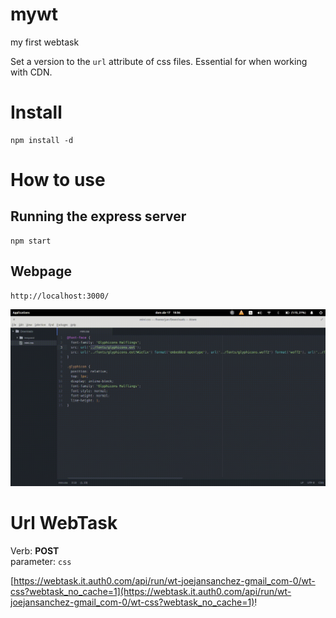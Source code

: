 # mywt
my first webtask

Set a version to the `url` attribute of css files. Essential for when working with CDN.

# Install

```
npm install -d
```

# How to use

## Running the express server

```
npm start
```

## Webpage

```
http://localhost:3000/
```


![how to use](docs/img/wt.gif)


# Url WebTask

Verb: **POST**  
parameter: `css`

[https://webtask.it.auth0.com/api/run/wt-joejansanchez-gmail_com-0/wt-css?webtask_no_cache=1](https://webtask.it.auth0.com/api/run/wt-joejansanchez-gmail_com-0/wt-css?webtask_no_cache=1)!
